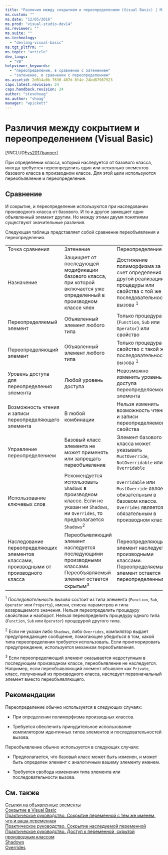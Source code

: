 ```yaml
---
title: "Различия между сокрытием и переопределением (Visual Basic) | Microsoft Docs"
ms.custom: ""
ms.date: "12/05/2016"
ms.prod: "visual-studio-dev14"
ms.reviewer: ""
ms.suite: ""
ms.technology: 
  - "devlang-visual-basic"
ms.tgt_pltfrm: ""
ms.topic: "article"
dev_langs: 
  - "VB"
helpviewer_keywords: 
  - "переопределение, в сравнении с затенением"
  - "затенение, в сравнении с переопределением"
ms.assetid: 2d014a0b-7630-407d-8f4e-24bd87987923
caps.latest.revision: 24
caps.handback.revision: 24
author: "stevehoag"
ms.author: "shoag"
manager: "wpickett"
---
```

# Различия между сокрытием и переопределением (Visual Basic)
[!INCLUDE[vs2017banner](../../../../csharp/includes/vs2017banner.md)]

При определении класса, который наследуется от базового класса, иногда требуется переопределить один или несколько элементов базового класса в производном классе.  Для этой цели используются переобъявление и переопределение.  
  
## Сравнение  
 И сокрытие, и переопределение используются при наследовании производного класса от базового. И то и другое замещает один объявленный элемент другим.  Но между этими двумя понятиями существуют значительные различия.  
  
 Следующая таблица представляет собой сравнение переобъявления и переопределения.  
  
||||  
|-|-|-|  
|Точка сравнения|Затенение|Переопределение|  
|Назначение|Защищает от последующей модификации базового класса, при которой включается уже определенный в производном классе член|Достижение полиморфизма за счет определения другой реализации процедуры или свойства с той же последовательностью вызова <sup>1</sup>|  
|Переопределяемый элемент|Объявленный элемент любого типа|Только процедура \(`Function`, `Sub` или `Operator`\) или свойство|  
|Переопределяющий элемент|Объявленный элемент любого типа|Только процедура или свойство с такой же последовательностью вызова <sup>1</sup>|  
|Уровень доступа для переопределения элемента|Любой уровень доступа|Невозможно изменить уровень доступа переопределяемого элемента|  
|Возможность чтения и записи переопределяющего элемента|В любой комбинации|Нельзя изменить возможность чтения и записи переопределяемого свойства|  
|Управление переопределением|Базовый класс элемента не может применять или запрещать переобъявление|Элемент базового класса может указывать `MustOverride`, `NotOverridable` или `Overridable`|  
|Использование ключевых слов|Рекомендуется использовать `Shadows` в производном классе. Если не указан ни `Shadows`, ни `Overrides`, то предполагается `Shadows`<sup>2</sup>|`Overridable` или `MustOverride` является обязательным в базовом классе. `Overrides` является обязательным в производном классе|  
|Наследование переопределяющих элементов классами, производными от производного класса|Переобъявляющий элемент наследуется последующими производными классами. Переобъявляемый элемент остается скрытым<sup>3</sup>|Переопределяющий элемент наследуется производными классами. Переопределяемый элемент остается переопределенным|  
  
 <sup>1</sup> *Последовательность вызова* состоит из типа элемента \(`Function`, `Sub`, `Operator` или `Property`\), имени, списка параметров и типа возвращаемого значения.  Нельзя переопределить процедуру свойством и наоборот.  Нельзя переопределить процедуру одного типа \(`Function`, `Sub` или `Operator`\) процедурой другого типа.  
  
 <sup>2</sup> Если не указан либо `Shadows`, либо `Overrides`, компилятор выдает предупреждающее сообщение, помогающее убедиться в том, какой типа переопределения требуется использовать.  Если проигнорировать предупреждение, используется механизм переобъявления.  
  
 <sup>3</sup> Если переопределяющий элемент оказывается недоступным в последующем производном классе, переобъявление не наследуется.  Например, если переобъявляющий элемент объявлен как `Private`, класс, полученный из производного класса, наследует первоначальный элемент вместо переобъявляющего.  
  
## Рекомендации  
 Переопределение обычно используется в следующих случаях:  
  
-   При определении полиморфизма производных классов.  
  
-   Требуется обеспечить принудительное использование компилятором идентичных типов элементов и последовательностей вызова.  
  
 Переобъявление обычно используется в следующих случаях:  
  
-   Предполагается, что базовый класс может быть изменен, и может быть определен элемент с аналогичным вашему элементу именем.  
  
-   Требуется свобода изменения типа элемента или последовательности вызова.  
  
## См. также  
 [Ссылки на объявленные элементы](../../../../visual-basic/programming-guide/language-features/declared-elements/references-to-declared-elements.md)   
 [Сокрытие в Visual Basic](../../../../visual-basic/programming-guide/language-features/declared-elements/shadowing.md)   
 [Практическое руководство. Сокрытие переменной с тем же именем, что и ваша переменная](../../../../visual-basic/programming-guide/language-features/declared-elements/how-to-hide-a-variable-with-the-same-name-as-your-variable.md)   
 [Практическое руководство. Сокрытие наследуемой переменной](../../../../visual-basic/programming-guide/language-features/declared-elements/how-to-hide-an-inherited-variable.md)   
 [Практическое руководство. Доступ к переменной, скрытой производным классом](../../../../visual-basic/programming-guide/language-features/declared-elements/how-to-access-a-variable-hidden-by-a-derived-class.md)   
 [Shadows](../../../../visual-basic/language-reference/modifiers/shadows.md)   
 [Overrides](../../../../visual-basic/language-reference/modifiers/overrides.md)